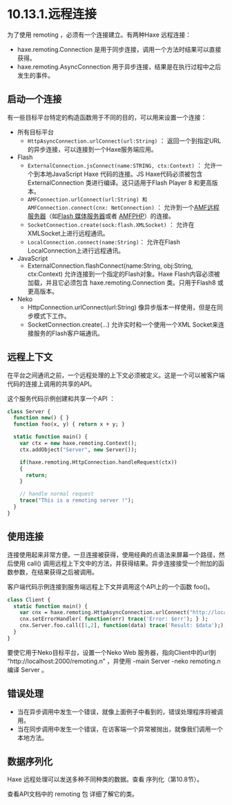 # 10.13.1.远程连接

为了使用 remoting ，必须有一个连接建立。有两种Haxe 远程连接：

- haxe.remoting.Connection 是用于同步连接，调用一个方法时结果可以直接获得。
- haxe.remoting.AsyncConnection 用于异步连接，结果是在执行过程中之后发生的事件。

## 启动一个连接

有一些目标平台特定的构造函数用于不同的目的，可以用来设置一个连接：

- 所有目标平台
  - `HttpAsyncConnection.urlConnect(url:String)` ： 返回一个到指定URL的异步连接，可以连接到一个Haxe服务端应用。
- Flash
  - `ExternalConnection.jsConnect(name:STRING, ctx:Context)` ： 允许一个到本地JavaScript Haxe 代码的连接。JS Haxe代码必须被包含 ExternalConnection 类进行编译。这只适用于Flash Player 8 和更高版本。
  - `AMFConnection.urlConnect(url:String) 和 AMFConnection.connect(cnx: NetConnection)` ： 允许到一个[AMF远程服务器](http://en.wikipedia.org/wiki/Action_Message_Format)（如[Flash 媒体服务器](http://www.adobe.com/products/adobe-media-server-family.html)或者 [AMFPHP](http://www.silexlabs.org/amfphp/)）的连接。
  - `SocketConnection.create(sock:flash.XMLSocket)` ： 允许在XMLSocket上进行远程通讯。
  - `LocalConnection.connect(name:String)`： 允许在Flash LocalConnection上进行远程通讯。
- JavaScript
  - ExternalConnection.flashConnect(name:String, obj:String, ctx:Context) 允许连接到一个指定的Flash对象。Haxe Flash内容必须被加载，并且它必须包含 haxe.remoting.Connection 类。只用于Flash8 或更高版本。
- Neko
  - HttpConnection.urlConnect(url:String) 像异步版本一样使用，但是在同步模式下工作。
  - SocketConnection.create(...) 允许实时和一个使用一个XML Socket来连接服务的Flash客户端通讯。

## 远程上下文

在平台之间通讯之前，一个远程处理的上下文必须被定义。这是一个可以被客户端代码的连接上调用的共享的API。

这个服务代码示例创建和共享一个API ：

```haxe
class Server {
  function new() { }
  function foo(x, y) { return x + y; }

  static function main() {
    var ctx = new haxe.remoting.Context();
    ctx.addObject("Server", new Server());

    if(haxe.remoting.HttpConnection.handleRequest(ctx))
    {
      return;
    }

    // handle normal request
    trace("This is a remoting server !");
  } 
}
```

## 使用连接

连接使用起来非常方便。一旦连接被获得，使用经典的点语法来屏幕一个路径，然后使用 call() 调用远程上下文中的方法，并获得结果。异步连接接受一个附加的函数参数，在结果获得之后被调用。

客户端代码示例连接到服务端远程上下文并调用这个API上的一个函数 foo()。

```haxe
class Client {
  static function main() {
    var cnx = haxe.remoting.HttpAsyncConnection.urlConnect("http://localhost/");
    cnx.setErrorHandler( function(err) trace('Error: $err'); } );
    cnx.Server.foo.call([1,2], function(data) trace('Result: $data'););
  }
}
```

要使它用于Neko目标平台，设置一个Neko Web 服务器，指向Client中的url到 “http://localhost:2000/remoting.n” ，并使用 -main Server -neko remoting.n 编译 Server 。

## 错误处理

- 当在异步调用中发生一个错误，就像上面例子中看到的，错误处理程序将被调用。
- 当在同步调用中发生一个错误，在访客端一个异常被抛出，就像我们调用一个本地方法。

## 数据序列化

Haxe 远程处理可以发送多种不同种类的数据。查看 序列化（第10.8节）。

查看API文档中的 remoting 包 详细了解它的类。